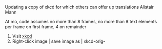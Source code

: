 Updating a copy of xkcd for which others can offer up translations
Alistair Mann

At mo, code assumes no more than 8 frames, no more than 8 text elements per frame on first frame, 4 on remainder

 1. Visit [xkcd](https://xkcd.com/)
 2. Right-click image | save image as | xkcd-orig-<title>.png | save
 3. Open GIMP
 4. File | open | xkcd-orig-<title>.png | open
 5. file | save as | xkcd-orig-<title>.xcf | save
 6. print the image
   1. title the image
   2. Record dimensions of image
   3. Hover image on site: is there a title=”” popup? If so, note a fr0001 
   4. label the textual elements (“fr0104” etc)
     1. If some textual elements repeat (“Yes”, “X” etc) then label the first, second and subsequent label with a new lable AND the original. This sign that position changes but the newmark doesn't
   5. ~~label point elements (“speech line”) leaving original lines in this time~~
 1. Title two tables 
   1. textual
     1. one row per textual elements
     2. cols: corner; x,y, w
   2. ~~point elements~~
     1. ~~one row per two points (“pt1, pt2”)~~
     2. ~~Cols: xy->xy~~
 8. Co-ords:
   1. For each textual element
     1. determine where the corner should go (just tl, tr, bl, br for now)
     2. Get pixel co-ords for textual element and point elements
     3. determine max width of bubble
 9. Erase all textual and speech bubble elements
 10. File | save as | xkcd-notext-<title>.xcf
 11. File | export … | export | export
 12. Close gimp
 13. Upload png to imgur and capture img src address
 14. At www.csi18n.com, mkdir -p ~/csi18n/xkcd/<title> //title should use underscore not spaces
   1. cd ~/csi18n/xkcd/<title>
   2. cp ../20141201/index.php . (or whichever is most recent version)
   3. cp ../20141201/index.html .
   4. Edit index.html
     1. search/replace previous title with new
     2. change <img src=”
     3. Change attribution
     4. Change date
     5. Change “prev” link to last xkcd
     6. change divs to handle particular number this day
     7. change textareas to handle particular number this day
     8. comment out unused createDialog_v2s  in xkcdShow()
     9. ~~comment out unused items in xkcdShowLines()~~
     10. Data for xkcdShow() for BT, TL etc, co-ords and widths
     11. Review xkcdShow() font sizes
     12. ~~Data for xkcdShowLines() for speech lines~~
     13. If see-through PNG
       1. Work up each z-index
       2. Add second area map because closer z-index of see through PNG means can't click text behind. A better solution: divide PNG into four around unused center 
     14. hidden image title?
       1. If necc, uncomment hideWhatWasImgTitle
       2. If necc, hideWhatWasImgTitle, showWhatWasImgTitle correct element
       3. Correct image-map via [image maps](http://www.image-maps.com/)
         1. Use the first <area … tag in the html code
     15. in index.php,
       1. search replace old title with new
       2. change container_width to match image width
       3. ~~edit “handle POSTS” to suit~~
       4. edit “check if enough to POST” to suit
       5. ~~edit “perform POSTs”~~
       6. Modify script_uri to suit
       7. edit “check guest params inbound”, ensure sizeof correct!
       8. Edit “reset all the things, if not got expected things “
     16. in ../common_javascript_v2.html (if additional elements needed)
       1. extend if $el … to suit (two loads)
       2. extend handler_fr... to suit 
       3. extend localstorage.setitem to suit
       4. extend d.innerHTML to suit
       5. extend xkcdShow to suit
     17. When dealing with same newmark, different location
       1. Add content to the uncircled/first label
       2. Circled labels should copy
       3. index.html/createDialog_v2 should change 10th arg so newmark matches first in line
       4. index.html comment out textareas for those elements reusing labels
       5. index.php comment out IFs for those elements reusing labels
       6. index.php comment out post_a_new for those elements reusing labels
       7. index.php LEAVE unused elements in allcrids
 15. Tie in this page to any indexing pages:
   1. add as “next” to previous index.html
   2. add to xkcd/index.html
 16. At site: Page should now work, with 404s for text. add English text as available translation:
   1. Make sure your credentials are correct in Globe | username / password -- they default to test05
   1. For each “404”
     1. Click
     2. Offer Another
     3. Add original English
     4. Anonymous
     5. Submit
   2. Make text a bit larger/smaller to suit
 17. Adjust co-ords to suit
